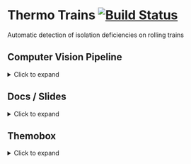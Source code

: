 # Thermo Trains [![Build Status](https://travis-ci.com/sebastianhaeni/thermotrains.svg?token=qgj44e18REfhtFnW25Z2&branch=master)](https://travis-ci.com/sebastianhaeni/thermotrains)

Automatic detection of isolation deficiencies on rolling trains

## Computer Vision Pipeline
<details>
  <summary>Click to expand</summary>
  
  ### Getting started
  
  * Install OpenCV on your machine and add the `bin` directory to your `PATH` variable.
  * To run the Java program, add `-Djava.library.path=lib` as VM option.
  
</details>

## Docs / Slides
<details>
  <summary>Click to expand</summary>
    
  ### Prerequisites

  * [PrinceXML](https://www.princexml.com)
  * [Node.js](https://nodejs.org/en)
    
  ### Getting started

  Execute the following command to install all the dependencies:
   
  `npm install`
  
  **Useful commands:**
  
  * serve docs: `npm run docs`
  * serve slides: `npm run slides`
  * create PDF file: `npm run build`

</details>

## Themobox
<details>
  <summary>Click to expand</summary>
    
  ### Prerequisites
  
  * Visual Studio
  * [FLIR Atlas SDK 5.0](http://flir.custhelp.com/app/devResources/fl_devResources) (needs registration)
    * also install the following from that page:
    * Bonjour: 64-bit
    * Pleora: 64-bit
  * Docker (to easily create a redis instance)
  
  ### Redis
  
  To create a local redis instance, use the following command:
  
  `docker run -p 6379:6379 --name thermobox-redis -d redis`
  
  To connect to it and execute commands, use the following command:
  
  `docker run -it --link thermobox-redis:redis --rm redis redis-cli -h redis -p 6379`
  
  #### Pub commands
  
  * `publish cmd:capture:start <timestamp>` Start capturing
  * `publish cmd:capture:stop <timestamp>` Stop capturing and send the artifacts via `cmd:delivery:upload`
  * `publish cmd:delivery:upload <file>` Uploads the file to a remote server

</details>

